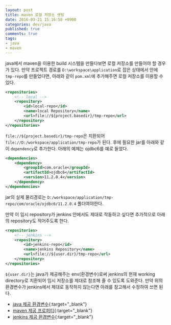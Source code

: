 ```yaml
---
layout: post
title: maven 로컬 저장소 셋팅
date: 2016-03-21 15:16:58 +0900
categories: dev/java
published: true
comments: true
tags:
- java
- maven
---
```


java에서 maven을 이용한 build 시스템을 만들다보면 로컬 저장소를 만들어야 할 경우가 있다. 만약 프로젝트 경로를 `D:\workspace\application`로 잡은 상태에서 안에 `tmp-repo`를 만들었다면, 아래와 같이 `pom.xml`에 추가해주면 로컬 저장소를 이용할 수 있다.
<!--more-->

```xml
<repositories>
	<!-- local -->
	<repository>
		<id>local-repo</id>
		<name>local Repository</name>
		<url>file://${project.basedir}/tmp-repo</url>
	</repository>
</repositories>
```

`file://${project.basedir}/tmp-repo`은 치환되어 `file://D:/workspace/application/tmp-repo`가 된다. 후에 필요한 jar를 아래와 같이 `dependency`로 추가한다. 아래의 예제는 ojdbc6를 예로 들었다.

```xml
<dependencies>
	<dependency>
		<groupId>com.oracle</groupId>
		<artifactId>ojdbc6</artifactId>
		<version>11.2.0.4</version>
	</dependency>
</dependencies>
```
jar의 실제 물리경로는 `D:/workspace/application/tmp-repo/com/oracle/ojdbc6/11.2.0.4` 폴더여야한다.

만약 이 임시 repository가 jenkins 안에서도 제대로 작동하고 싶다면 추가적으로 아래의 repository도 적어주도록 한다.

```xml
<repositories>
	<!-- jenkins -->
	<repository>
		<id>jenkins-repo</id>
		<name>jenkins Repository</name>
		<url>file://${user.dir}/tmp-repo</url>
	</repository>
</repositories>
```

`${user.dir}`는 java가 제공해주는 env(환경변수)로써 jenkins의 현재 working directory로 치환되어 임시 저장소를 제대로 참조해 줄 수 있도록 도와준다. 만약 위의 환경변수가 jenkins에서 제대로 동작하지 않는다면 아래를 참고해서 수정하여 쓰면 된다.

- [java 제공 환경변수](http://docs.oracle.com/javase/tutorial/essential/environment/sysprop.html){:target="_blank"}
- [maven 제공 프로퍼티](http://books.sonatype.com/mvnref-book/reference/resource-filtering-sect-properties.html){:target="_blank"}
- [jenkins 제공 환경변수](https://wiki.jenkins-ci.org/display/JENKINS/Building+a+software+project#Buildingasoftwareproject-JenkinsSetEnvironmentVariables){:target="_blank"}